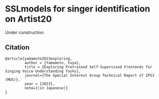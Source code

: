 # SSLmodels for singer identification on Artist20

Under construction


## Citation
```
@article{yamamoto2023exploring,
         author = {Yamamoto, Yuya},
         title = {Exploring Pretrained Self-Supervised Frontends for Singing Voice Understanding Tasks},
         journal={The Special Interest Group Technical Report of IPSJ (MUS)},
         year = {2023},
         note={(in Japanese)}
}
```